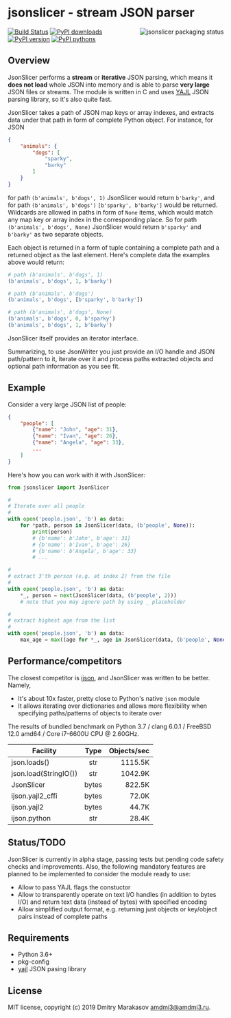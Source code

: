 # jsonslicer - stream JSON parser

<a href="https://repology.org/metapackage/python:jsonslicer/versions">
	<img src="https://repology.org/badge/vertical-allrepos/python:jsonslicer.svg" alt="jsonslicer packaging status" align="right">
</a>

[![Build Status](https://travis-ci.org/repology/jsonslicer.svg?branch=master)](https://travis-ci.org/repology/jsonslicer)
[![PyPI downloads](https://img.shields.io/pypi/dm/jsonslicer.svg)](https://pypi.org/project/jsonslicer/)
[![PyPI version](https://img.shields.io/pypi/v/jsonslicer.svg)](https://pypi.org/project/jsonslicer/)
[![PyPI pythons](https://img.shields.io/pypi/pyversions/jsonslicer.svg)](https://pypi.org/project/jsonslicer/)

## Overview

JsonSlicer performs a **stream** or **iterative** JSON parsing,
which means it **does not load** whole JSON into memory and is able
to parse **very large** JSON files or streams. The module is written
in C and uses [YAJL](https://lloyd.github.io/yajl/) JSON parsing
library, so it's also quite fast.

JsonSlicer takes a path of JSON map keys or array indexes, and
extracts data under that path in form of complete Python object.
For instance, for JSON

```json
{
	"animals": {
		"dogs": [
			"sparky",
			"barky"
		]
	}
}
```

for path `(b'animals', b'dogs', 1)` JsonSlicer would return `b'barky'`,
and for path `(b'animals', b'dogs')` `[b'sparky', b'barky']` would
be returned. Wildcards are allowed in paths in form of `None` items,
which would match any map key or array index in the corresponding place.
So for path `(b'animals', b'dogs', None)` JsonSlicer would return
`b'sparky'` and `b'barky'` as two separate objects.

Each object is returned in a form of tuple containing a complete
path and a returned object as the last element. Here's complete
data the examples above would return:

```python
# path (b'animals', b'dogs', 1)
(b'animals', b'dogs', 1, b'barky')

# path (b'animals', b'dogs')
(b'animals', b'dogs', [b'sparky', b'barky'])

# path (b'animals', b'dogs', None)
(b'animals', b'dogs', 0, b'sparky')
(b'animals', b'dogs', 1, b'barky')
```

JsonSlicer itself provides an iterator interface.

Summarizing, to use JsonWriter you just provide an I/O handle and
JSON path/pattern to it, iterate over it and process paths extracted
objects and optional path information as you see fit.

## Example

Consider a very large JSON list of people:

```json
{
	"people": [
		{"name": "John", "age": 31},
		{"name": "Ivan", "age": 26},
		{"name": "Angela", "age": 33},
		...
	]
}
```

Here's how you can work with it with JsonSlicer:

```python
from jsonslicer import JsonSlicer

#
# Iterate over all people
#
with open('people.json', 'b') as data:
	for *path, person in JsonSlicer(data, (b'people', None)):
		print(person)
		# {b'name': b'John', b'age': 31}
		# {b'name': b'Ivan', b'age': 26}
		# {b'name': b'Angela', b'age': 33}
		# ...

#
# extract 3'th person (e.g. at index 2) from the file
#
with open('people.json', 'b') as data:
	*_, person = next(JsonSlicer(data, (b'people', 2)))
	# note that you may ignore path by using _ placeholder

#
# extract highest age from the list
#
with open('people.json', 'b') as data:
	max_age = max((age for *_, age in JsonSlicer(data, (b'people', None, b'age'))))
```

## Performance/competitors

The closest competitor is [ijson](https://github.com/isagalaev/ijson),
and JsonSlicer was written to be better. Namely,

* It's about 10x faster, pretty close to Python's native `json` module
* It allows iterating over dictionaries and allows more flexibility when
  specifying paths/patterns of objects to iterate over

The results of bundled benchmark on Python 3.7 / clang 6.0.1 / FreeBSD 12.0 amd64 / Core i7-6600U CPU @ 2.60GHz.

| Facility              | Type   | Objects/sec   |
|-----------------------|:------:|--------------:|
| json.loads()          |    str |       1115.5K |
| json.load(StringIO()) |    str |       1042.9K |
| JsonSlicer            |  bytes |        822.5K |
| ijson.yajl2_cffi      |  bytes |         72.0K |
| ijson.yajl2           |  bytes |         44.7K |
| ijson.python          |    str |         28.4K |

## Status/TODO

JsonSlicer is currently in alpha stage, passing tests but pending
code safety checks and improvements. Also, the following mandatory
features are planned to be implemented to consider the module ready
to use:

- Allow to pass YAJL flags the constuctor
- Allow to transparently operate on text I/O handles (in addition
  to bytes I/O) and return text data (instead of bytes) with specified
  encoding
- Allow simplified output format, e.g. returning just objects or
  key/object pairs instead of complete paths

## Requirements

- Python 3.6+
- pkg-config
- [yajl](https://lloyd.github.io/yajl/) JSON pasing library

## License

MIT license, copyright (c) 2019 Dmitry Marakasov amdmi3@amdmi3.ru.
